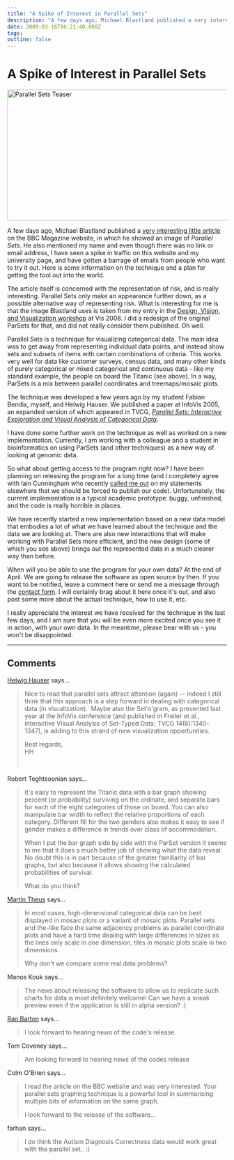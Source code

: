 ```yaml
---
title: "A Spike of Interest in Parallel Sets"
description: "A few days ago, Michael Blastland published a very interesting little article on the BBC Magazine website, in which he showed an image of Parallel Sets. He also mentioned my name and even though there was no link or email address, I have seen a spike in traffic on this website and my university page, and have gotten a barrage of emails from people who want to try it out. Here is some information on the technique and a plan for getting the tool out into the world."
date: 2009-03-16T06:21:40.000Z
tags: 
outline: false
---
```


# A Spike of Interest in Parallel Sets

<a href="http://eagereyes.org/blog/2009/a-spike-of-interest-in-parallel-sets.html"><img src="http://eagereyes.org/media/2009/parsets-teaser.png" border="0" alt="Parallel Sets Teaser" width="574" height="301" /></a>

A few days ago, Michael Blastland published a <a href="http://news.bbc.co.uk/2/hi/uk_news/magazine/7937382.stm">very interesting little article</a> on the BBC Magazine website, in which he showed an image of <em>Parallel Sets</em>. He also mentioned my name and even though there was no link or email address, I have seen a spike in traffic on this website and my university page, and have gotten a barrage of emails from people who want to try it out. Here is some information on the technique and a plan for getting the tool out into the world.

The article itself is concerned with the representation of risk, and is really interesting. Parallel Sets only make an appearance further down, as a possible alternative way of representing risk. What is interesting for me is that the image Blastland uses is taken from my entry in the <a href="http://www.stonesc.com/Vis08_Workshop/">Design, Vision, and Visualization workshop</a> at Vis 2008. I did a redesign of the original ParSets for that, and did not really consider them published. Oh well.

Parallel Sets is a technique for visualizing categorical data. The main idea was to get away from representing individual data points, and instead show sets and subsets of items with certain combinations of criteria. This works very well for data like customer surveys, census data, and many other kinds of purely categorical or mixed categorical and continuous data - like my standard example, the people on board the Titanic (see above). In a way, ParSets is a mix between parallel coordinates and treemaps/mosaic plots.

The technique was developed a few years ago by my student Fabian Bendix, myself, and Helwig Hauser. We published a paper at InfoVis 2005, an expanded version of which appeared in TVCG, <em><a href="http://kosara.net/publications/Kosara_TVCG_2006.html">Parallel Sets: Interactive Exploration and Visual Analysis of Categorical Data</a></em>.

I have done some further work on the technique as well as worked on a new implementation. Currently, I am working with a colleague and a student in bioinformatics on using ParSets (and other techniques) as a new way of looking at genomic data.

So what about getting access to the program right now? I have been planning on releasing the program for a long time (and I completely agree with Iain Cunningham who recently <a href="http://eagereyes.org/visweek-2008/who-votes-donut-charts.html#comment-1217">called me out</a> on my statements elsewhere that we should be forced to publish our code). Unfortunately, the current implementation is a typical academic prototype: buggy, unfinished, and the code is really horrible in places.

We have recently started a new implementation based on a new data model that embodies a lot of what we have learned about the technique and the data we are looking at. There are also new interactions that will make working with Parallel Sets more efficient, and the new design (some of which you see above) brings out the represented data in a much clearer way than before.

When will you be able to use the program for your own data? At the end of April. We are going to release the software as open source by then. If you want to be notified, leave a comment here or send me a message through the <a href="http://eagereyes.org/contact">contact form</a>. I will certainly brag about it here once it's out, and also post some more about the actual technique, how to use it, etc.

I really appreciate the interest we have received for the technique in the last few days, and I am sure that you will be even more excited once you see it in action, with your own data. In the meantime, please bear with us - you won't be disappointed.


---
## Comments

<a href="http://www.ii.UiB.no/vis/" rel="nofollow noopener" target="_blank">Helwig Hauser</a> says…
>	<p>Nice to read that parallel sets attract attention (again) -- indeed I still think that this approach is a step forward in dealing with categorical data (in visualization).&nbsp; Maybe also the Set'o'gram, as presented last year at the InfoVis conference (and published in Freiler et al., Interactive Visual Analysis of Set-Typed Data; TVCG 14(6):<span>1340-1347), is adding to this strand of new visualization opportunities. </span></p>
>	<p><span>Best regards,<br />HH</span></p>
>	<p><span><br /></span></p>

Robert Teghtsoonian says…
>	<p>It's easy to represent the Titanic data with a bar graph showing percent (or probability) surviving on the ordinate, and separate bars for each of the eight categories of those on board. You can also manipulate bar width to reflect the relative proportions of each category. Different fill for the two genders also makes it easy to see if gender makes a difference in trends over class of accommodation.</p>
>	<p>When I put the bar graph side by side with the ParSet version it seems to me that it does a much better job of showing what the data reveal. No doubt this is in part because of the greater familiarity of bar graphs, but also because it allows showing the calculated probabilities of survival.</p>
>	<p>What do you think?</p>

<a href="http://www.theusRus.de" rel="nofollow noopener" target="_blank">Martin Theus</a> says…
>	<p>In most cases, high-dimensional categorical data can be best displayed in mosaic plots or a variant of mosaic plots. Parallel sets and the-like face the same adjacency problems as parallel coordinate plots and have a hard time dealing with large differences in sizes as the lines only scale in one dimension, tiles in mosaic plots scale in two dimensions.</p>
>	<p>Why don't we compare some real data problems?</p>

Manos Kouk says…
>	<p>The news about releasing the software to allow us to replicate such charts for data is most definitely welcome! Can we have a sneak preview even if the application is still in alpha version? :)</p>

<a href="http://rbiii.wordpress.com/" rel="nofollow noopener" target="_blank">Ran Barton</a> says…
>	<p>I look forward to hearing news of the code's release.</p>

Tom Coveney says…
>	<p>Am looking forward to hearing news of the codes release</p>

Colm O'Brien says…
>	<p>I read the article on the BBC website and was very interested. Your parallel sets graphing&nbsp;technique is a powerful tool in&nbsp;summarising multiple bits of information on the same graph.</p>
>	<p>I look forward to the release of the software...</p>

farhan says…
>	<p>I do think the Autism Diagnosis Correctness data would work great with the parallel set.. :)</p>


